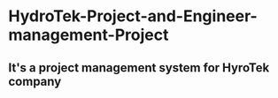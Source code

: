 # HydroTek-Project-and-Engineer-management-Project
## It's a project management system for HyroTek company